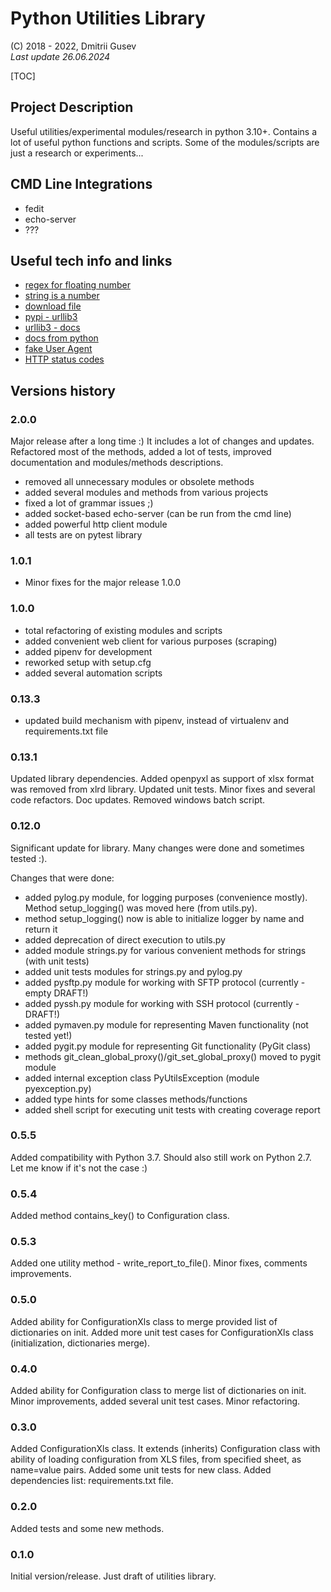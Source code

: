 # Python Utilities Library

(C) 2018 - 2022, Dmitrii Gusev  
*Last update 26.06.2024*

<!-- cspell:ignore fedit virtualenv openpyxl xlrd pylog pysftp pyssh pymaven pygit pyexception pypi -->
<!-- cspell:ignore urllib -->

[TOC]

## Project Description

Useful utilities/experimental modules/research in python 3.10+. Contains a lot of useful python functions and scripts. Some of the modules/scripts are just a research or experiments...

## CMD Line Integrations

- fedit
- echo-server
- ???

## Useful tech info and links

- [regex for floating number](https://stackoverflow.com/questions/12643009/regular-expression-for-floating-point-numbers)
- [string is a number](https://stackoverflow.com/questions/354038/how-do-i-check-if-a-string-represents-a-number-float-or-int)
- [download file](https://stackoverflow.com/questions/7243750/download-file-from-web-in-python-3)
- [pypi - urllib3](https://pypi.org/project/urllib3/)
- [urllib3 - docs](https://urllib3.readthedocs.io/en/stable/)
- [docs from python](https://docs.python.org/3/howto/urllib2.html)
- [fake User Agent](https://github.com/hellysmile/fake-useragent)
- [HTTP status codes](https://en.wikipedia.org/wiki/List_of_HTTP_status_codes)

## Versions history

### 2.0.0

Major release after a long time :) It includes a lot of changes and updates. Refactored most of the methods, added a lot of tests, improved documentation and modules/methods descriptions.

- removed all unnecessary modules or obsolete methods
- added several modules and methods from various projects
- fixed a lot of grammar issues ;)
- added socket-based echo-server (can be run from the cmd line)
- added powerful http client module
- all tests are on pytest library

### 1.0.1

- Minor fixes for the major release 1.0.0

### 1.0.0

- total refactoring of existing modules and scripts
- added convenient web client for various purposes (scraping)
- added pipenv for development
- reworked setup with setup.cfg
- added several automation scripts

### 0.13.3

- updated build mechanism with pipenv, instead of virtualenv and requirements.txt file

### 0.13.1

Updated library dependencies. Added openpyxl as support of xlsx format was removed from
xlrd library. Updated unit tests. Minor fixes and several code refactors. Doc updates. Removed windows batch script.

### 0.12.0

Significant update for library. Many changes were done and sometimes tested :).

Changes that were done:

- added pylog.py module, for logging purposes (convenience mostly). Method setup_logging() was moved here
  (from utils.py).
- method setup_logging() now is able to initialize logger by name and return it
- added deprecation of direct execution to utils.py
- added module strings.py for various convenient methods for strings (with unit tests)
- added unit tests modules for strings.py and pylog.py
- added pysftp.py module for working with SFTP protocol (currently - empty DRAFT!)
- added pyssh.py module for working with SSH protocol (currently - DRAFT!)
- added pymaven.py module for representing Maven functionality (not tested yet!)
- added pygit.py module for representing Git functionality (PyGit class)
- methods git_clean_global_proxy()/git_set_global_proxy() moved to pygit module
- added internal exception class PyUtilsException (module pyexception.py)
- added type hints for some classes methods/functions
- added shell script for executing unit tests with creating coverage report

### 0.5.5

Added compatibility with Python 3.7. Should also still work on Python 2.7. Let me know if it's not the case :)

### 0.5.4

Added method contains_key() to Configuration class.

### 0.5.3

Added one utility method - write_report_to_file(). Minor fixes, comments improvements.

### 0.5.0

Added ability for ConfigurationXls class to merge provided list of dictionaries on init. Added more unit test cases for ConfigurationXls class (initialization, dictionaries merge).

### 0.4.0

Added ability for Configuration class to merge list of dictionaries on init. Minor improvements,
added several unit test cases. Minor refactoring.

### 0.3.0

Added ConfigurationXls class. It extends (inherits) Configuration class with ability of loading configuration from XLS files, from specified sheet, as name=value pairs. Added some unit tests for new class. Added dependencies list: requirements.txt file.

### 0.2.0

Added tests and some new methods.

### 0.1.0

Initial version/release. Just draft of utilities library.
